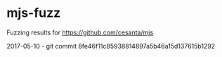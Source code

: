 # mjs-fuzz
Fuzzing results for https://github.com/cesanta/mjs

2017-05-10 - git commit 8fe46f11c85938814897a5b46a15d137615b1292
